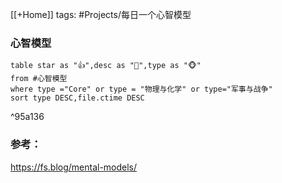 
[[+Home]]
tags: #Projects/每日一个心智模型 


### 心智模型


```dataview
table star as "👍",desc as "🌟",type as "🐵"
from #心智模型 
where type ="Core" or type = "物理与化学" or type="军事与战争"
sort type DESC,file.ctime DESC
```

^95a136






### 参考：
https://fs.blog/mental-models/